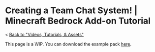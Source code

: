 # Creating a Team Chat System! | Minecraft Bedrock Add-on Tutorial
< [Back to "Videos, Tutorials, & Assets"](../../../videos)

<YouTubeVideo id="p8YdmCviBh0" />

This page is a WIP. You can download the example pack [here](https://github.com/cda94581/cda94581.github.com/blob/downloads/tps/2022-07-05%20teamChat%20-%20BP.mcpack?raw=true).